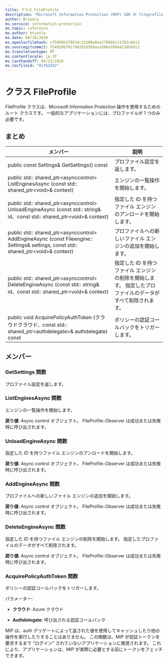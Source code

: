 ```yaml
---
title: クラス FileProfile
description: 'Microsoft Information Protection (MIP) SDK の fileprofile:: undefined クラスを文書にします。'
author: BryanLa
ms.service: information-protection
ms.topic: reference
ms.author: bryanla
ms.date: 04/16/2020
ms.openlocfilehash: cf5950b37953dc32100e8ae2700b6111783cb612
ms.sourcegitcommit: f54920bf017902616589aca30baf6b64216b6913
ms.translationtype: MT
ms.contentlocale: ja-JP
ms.lasthandoff: 04/22/2020
ms.locfileid: "81762922"
---
```

# <a name="class-fileprofile"></a>クラス FileProfile 
FileProfile クラスは、Microsoft Information Protection 操作を使用するためのルート クラスです。
一般的なアプリケーションには、プロファイルが 1 つのみ必要です。
  
## <a name="summary"></a>まとめ
 メンバー                        | 説明                                
--------------------------------|---------------------------------------------
public const Settings& GetSettings() const  |  プロファイル設定を返します。
public std:: shared_ptr\<asynccontrol\> ListEnginesAsync (const std:: shared_ptr\<void\>& context)  |  エンジンの一覧操作を開始します。
public std:: shared_ptr\<asynccontrol\> UnloadEngineAsync (const std:: string& id、const std:: shared_ptr\<void\>& context)  |  指定した ID を持つファイル エンジンのアンロードを開始します。
public std:: shared_ptr\<asynccontrol\> AddEngineAsync (const Fileengine:: Settings& settings, const std:: shared_ptr\<void\>& context)  |  プロファイルへの新しいファイル エンジンの追加を開始します。
public std:: shared_ptr\<asynccontrol\> DeleteEngineAsync (const std:: string& id、const std:: shared_ptr\<void\>& context)  |  指定した ID を持つファイル エンジンの削除を開始します。 指定したプロファイルのデータがすべて削除されます。
public void AcquirePolicyAuthToken (クラウドクラウド、const std:: shared_ptr\<authdelegate\>& authdelegate) const  |  ポリシーの認証コールバックをトリガーします。
  
## <a name="members"></a>メンバー
  
### <a name="getsettings-function"></a>GetSettings 関数
プロファイル設定を返します。
  
### <a name="listenginesasync-function"></a>ListEnginesAsync 関数
エンジンの一覧操作を開始します。

  
**戻り値**: Async control オブジェクト。
FileProfile::Observer は成功または失敗時に呼び出されます。
  
### <a name="unloadengineasync-function"></a>UnloadEngineAsync 関数
指定した ID を持つファイル エンジンのアンロードを開始します。

  
**戻り値**: Async control オブジェクト。
FileProfile::Observer は成功または失敗時に呼び出されます。
  
### <a name="addengineasync-function"></a>AddEngineAsync 関数
プロファイルへの新しいファイル エンジンの追加を開始します。

  
**戻り値**: Async control オブジェクト。
FileProfile::Observer は成功または失敗時に呼び出されます。
  
### <a name="deleteengineasync-function"></a>DeleteEngineAsync 関数
指定した ID を持つファイル エンジンの削除を開始します。 指定したプロファイルのデータがすべて削除されます。

  
**戻り値**: Async control オブジェクト。
FileProfile::Observer は成功または失敗時に呼び出されます。
  
### <a name="acquirepolicyauthtoken-function"></a>AcquirePolicyAuthToken 関数
ポリシーの認証コールバックをトリガーします。

パラメーター:  
* **クラウド**: Azure クラウド 


* **Authdelegate**: 呼び出される認証コールバック


MIP は、auth デリゲートによって返された値を使用してキャッシュしたり他の操作を実行したりすることはありません。 この関数は、MIP が認証トークンを要求するまで "ログイン" されていないアプリケーションに推奨されます。 これにより、アプリケーションは、MIP が実際に必要とする前にトークンをフェッチできます。